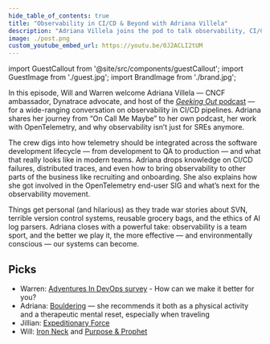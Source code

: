 ```yaml
---
hide_table_of_contents: true
title: "Observability in CI/CD & Beyond with Adriana Villela"
description: "Adriana Villela joins the pod to talk observability, CI/CD pipelines, and how far OpenTelemetry can really go."
image: ./post.png
custom_youtube_embed_url: https://youtu.be/0J2ACLI2tUM
---
```


import GuestCallout from '@site/src/components/guestCallout';
import GuestImage from './guest.jpg';
import BrandImage from './brand.jpg';

<GuestCallout name="Adriana Villela" link="https://www.linkedin.com/in/adrianavillela" image={GuestImage} brandImg={BrandImage} />

In this episode, Will and Warren welcome Adriana Villela — CNCF ambassador, Dynatrace advocate, and host of the [*Geeking Out* podcast](https://www.linkedin.com/company/geeking-out-podcast/) — for a wide-ranging conversation on observability in CI/CD pipelines. Adriana shares her journey from “On Call Me Maybe” to her own podcast, her work with OpenTelemetry, and why observability isn’t just for SREs anymore.

The crew digs into how telemetry should be integrated across the software development lifecycle — from development to QA to production — and what that really looks like in modern teams. Adriana drops knowledge on CI/CD failures, distributed traces, and even how to bring observability to other parts of the business like recruiting and onboarding. She also explains how she got involved in the OpenTelemetry end-user SIG and what’s next for the observability movement.

Things get personal (and hilarious) as they trade war stories about SVN, terrible version control systems, reusable grocery bags, and the ethics of AI log parsers. Adriana closes with a powerful take: observability is a team sport, and the better we play it, the more effective — and environmentally conscious — our systems can become.

## Picks  
- Warren: [Adventures In DevOps survey](/survey) - How can we make it better for you?
- Adriana: [Bouldering](https://en.wikipedia.org/wiki/Bouldering) — she recommends it both as a physical activity and a therapeutic mental reset, especially when traveling
- Jillian: [Expeditionary Force](https://www.goodreads.com/series/185650-expeditionary-force)
- Will: [Iron Neck](https://www.iron-neck.com/) and [Purpose & Prophet](https://thedankoe.com/)

